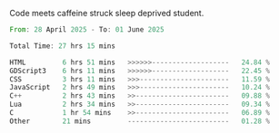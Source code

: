 Code meets caffeine struck sleep deprived student.

<!--START_SECTION:waka-->

```rust
From: 28 April 2025 - To: 01 June 2025

Total Time: 27 hrs 15 mins

HTML         6 hrs 51 mins   >>>>>>-------------------   24.84 %
GDScript3    6 hrs 11 mins   >>>>>>-------------------   22.45 %
CSS          3 hrs 11 mins   >>>----------------------   11.59 %
JavaScript   2 hrs 49 mins   >>>----------------------   10.24 %
C++          2 hrs 43 mins   >>-----------------------   09.88 %
Lua          2 hrs 34 mins   >>-----------------------   09.34 %
C            1 hr 54 mins    >>-----------------------   06.89 %
Other        21 mins         -------------------------   01.28 %
```

<!--END_SECTION:waka-->
